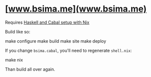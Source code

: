 # [www.bsima.me](www.bsima.me)

Requires [Haskell and Cabal setup with Nix](http://stackoverflow.com/questions/27968909/how-to-get-cabal-and-nix-work-together)

Build like so:

   make configure
   make build
   make site
   make deploy

If you change `bsima.cabal`, you'll need to regenerate `shell.nix`:

   make nix

Than build all over again.
